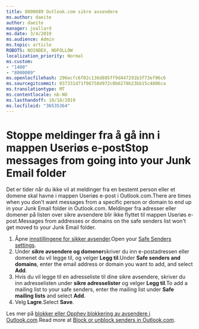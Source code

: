 ```yaml
---
title: 8000089 Outlook.com sikre avsendere
ms.author: daeite
author: daeite
manager: joallard
ms.date: 3/4/2019
ms.audience: Admin
ms.topic: article
ROBOTS: NOINDEX, NOFOLLOW
localization_priority: Normal
ms.custom:
- "1400"
- "8000089"
ms.openlocfilehash: 296ecfc6f02c136d885ff9d447291b3f73ef96c6
ms.sourcegitcommit: 037331d71f06750d972c0b6278b23bb15c4806ca
ms.translationtype: MT
ms.contentlocale: nb-NO
ms.lasthandoff: 10/18/2019
ms.locfileid: "36535364"
---
```

# <a name="stop-messages-from-going-into-your-junk-email-folder"></a><span data-ttu-id="a4b7e-102">Stoppe meldinger fra å gå inn i mappen Useriøs e-post</span><span class="sxs-lookup"><span data-stu-id="a4b7e-102">Stop messages from going into your Junk Email folder</span></span>

<span data-ttu-id="a4b7e-103">Det er tider når du ikke vil at meldinger fra en bestemt person eller et domene skal havne i mappen Useriøs e-post i Outlook.com.</span><span class="sxs-lookup"><span data-stu-id="a4b7e-103">There are times when you don't want messages from a specific person or domain to end up in your Junk Email folder in Outlook.com.</span></span> <span data-ttu-id="a4b7e-104">Meldinger fra adresser eller domener på listen over sikre avsendere blir ikke flyttet til mappen Useriøs e-post.</span><span class="sxs-lookup"><span data-stu-id="a4b7e-104">Messages from addresses or domains on the safe senders list won't get moved to your Junk Email folder.</span></span>

1. <span data-ttu-id="a4b7e-105">Åpne [innstillingene for sikker avsender](https://go.microsoft.com/fwlink/?linkid=2035804).</span><span class="sxs-lookup"><span data-stu-id="a4b7e-105">Open your [Safe Senders settings](https://go.microsoft.com/fwlink/?linkid=2035804).</span></span>
2. <span data-ttu-id="a4b7e-106">Under **sikre avsendere og domener**skriver du inn e-postadressen eller domenet du vil legge til, og velger **Legg til**.</span><span class="sxs-lookup"><span data-stu-id="a4b7e-106">Under **Safe senders and domains**, enter the email address or domain you want to add, and select **Add**.</span></span>
3. <span data-ttu-id="a4b7e-107">Hvis du vil legge til en adresseliste til dine sikre avsendere, skriver du inn adresselisten under **sikre adresselister** og velger **Legg til**.</span><span class="sxs-lookup"><span data-stu-id="a4b7e-107">To add a mailing list to your safe senders, enter the mailing list under **Safe mailing lists** and select **Add**.</span></span>
4. <span data-ttu-id="a4b7e-108">Velg **Lagre**.</span><span class="sxs-lookup"><span data-stu-id="a4b7e-108">Select **Save**.</span></span>

<span data-ttu-id="a4b7e-109">Les mer på [blokker eller Opphev blokkering av avsendere i Outlook.com](https://support.office.com/article/afba1c94-77bb-4f50-8b85-057cf52f4d5e?wt.mc_id=Office_Outlook_com_Alchemy).</span><span class="sxs-lookup"><span data-stu-id="a4b7e-109">Read more at [Block or unblock senders in Outlook.com](https://support.office.com/article/afba1c94-77bb-4f50-8b85-057cf52f4d5e?wt.mc_id=Office_Outlook_com_Alchemy).</span></span>